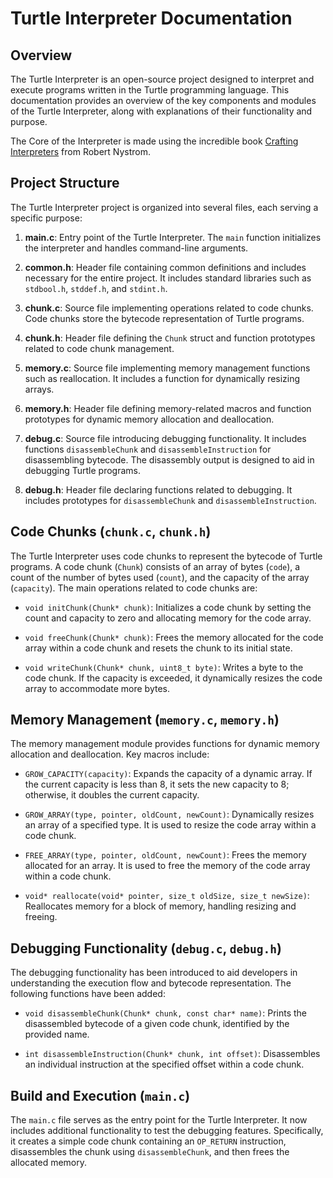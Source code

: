 # Turtle Interpreter Documentation

## Overview

The Turtle Interpreter is an open-source project designed to interpret and execute programs written in the Turtle programming language. This documentation provides an overview of the key components and modules of the Turtle Interpreter, along with explanations of their functionality and purpose.

The Core of the Interpreter is made using the incredible book [Crafting Interpreters](https://craftinginterpreters.com) from Robert Nystrom.

## Project Structure

The Turtle Interpreter project is organized into several files, each serving a specific purpose:

1. **main.c**: Entry point of the Turtle Interpreter. The `main` function initializes the interpreter and handles command-line arguments.

2. **common.h**: Header file containing common definitions and includes necessary for the entire project. It includes standard libraries such as `stdbool.h`, `stddef.h`, and `stdint.h`.

3. **chunk.c**: Source file implementing operations related to code chunks. Code chunks store the bytecode representation of Turtle programs.

4. **chunk.h**: Header file defining the `Chunk` struct and function prototypes related to code chunk management.

5. **memory.c**: Source file implementing memory management functions such as reallocation. It includes a function for dynamically resizing arrays.

6. **memory.h**: Header file defining memory-related macros and function prototypes for dynamic memory allocation and deallocation.

7. **debug.c**: Source file introducing debugging functionality. It includes functions `disassembleChunk` and `disassembleInstruction` for disassembling bytecode. The disassembly output is designed to aid in debugging Turtle programs.

8. **debug.h**: Header file declaring functions related to debugging. It includes prototypes for `disassembleChunk` and `disassembleInstruction`.

## Code Chunks (`chunk.c`, `chunk.h`)

The Turtle Interpreter uses code chunks to represent the bytecode of Turtle programs. A code chunk (`Chunk`) consists of an array of bytes (`code`), a count of the number of bytes used (`count`), and the capacity of the array (`capacity`). The main operations related to code chunks are:

- `void initChunk(Chunk* chunk)`: Initializes a code chunk by setting the count and capacity to zero and allocating memory for the code array.

- `void freeChunk(Chunk* chunk)`: Frees the memory allocated for the code array within a code chunk and resets the chunk to its initial state.

- `void writeChunk(Chunk* chunk, uint8_t byte)`: Writes a byte to the code chunk. If the capacity is exceeded, it dynamically resizes the code array to accommodate more bytes.

## Memory Management (`memory.c`, `memory.h`)

The memory management module provides functions for dynamic memory allocation and deallocation. Key macros include:

- `GROW_CAPACITY(capacity)`: Expands the capacity of a dynamic array. If the current capacity is less than 8, it sets the new capacity to 8; otherwise, it doubles the current capacity.

- `GROW_ARRAY(type, pointer, oldCount, newCount)`: Dynamically resizes an array of a specified type. It is used to resize the code array within a code chunk.

- `FREE_ARRAY(type, pointer, oldCount, newCount)`: Frees the memory allocated for an array. It is used to free the memory of the code array within a code chunk.

- `void* reallocate(void* pointer, size_t oldSize, size_t newSize)`: Reallocates memory for a block of memory, handling resizing and freeing.

## Debugging Functionality (`debug.c`, `debug.h`)

The debugging functionality has been introduced to aid developers in understanding the execution flow and bytecode representation. The following functions have been added:

- `void disassembleChunk(Chunk* chunk, const char* name)`: Prints the disassembled bytecode of a given code chunk, identified by the provided name.

- `int disassembleInstruction(Chunk* chunk, int offset)`: Disassembles an individual instruction at the specified offset within a code chunk.

## Build and Execution (`main.c`)

The `main.c` file serves as the entry point for the Turtle Interpreter. It now includes additional functionality to test the debugging features. Specifically, it creates a simple code chunk containing an `OP_RETURN` instruction, disassembles the chunk using `disassembleChunk`, and then frees the allocated memory.


